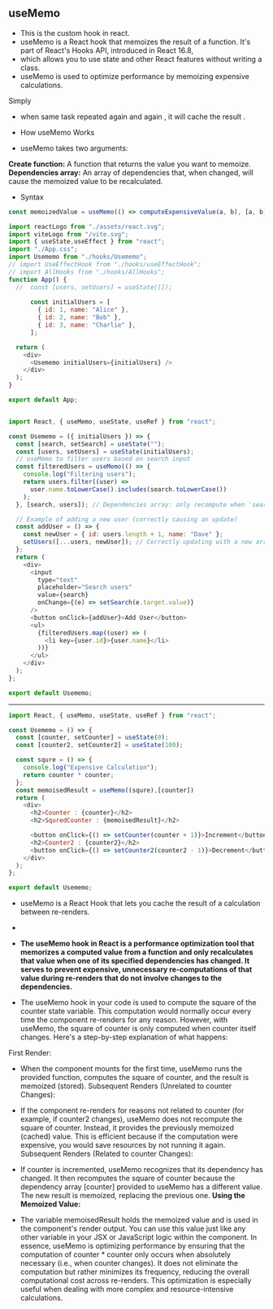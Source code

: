 ## useMemo 

- This is the custom hook in react.
- useMemo is a React hook that memoizes the result of a function. It's part of React's Hooks API, introduced in React 16.8,
- which allows you to use state and other React features without writing a class.
- useMemo is used to optimize performance by memoizing expensive calculations.

Simply

- when same task repeated again and again , it will cache the result .

- How useMemo Works
- useMemo takes two arguments:

**Create function:** A function that returns the value you want to memoize.
**Dependencies array:** An array of dependencies that, when changed, will cause the memoized value to be recalculated.


- Syntax

```js
const memoizedValue = useMemo(() => computeExpensiveValue(a, b), [a, b]);
```



```js
import reactLogo from "./assets/react.svg";
import viteLogo from "/vite.svg";
import { useState,useEffect } from "react";
import "./App.css";
import Usememo from "./hooks/Usememo";
// import UseEffectHook from "./hooks/useEffectHook";
// import AllHooks from "./hooks/AllHooks";
function App() {
  //  const [users, setUsers] = useState([]);
    
      const initialUsers = [
        { id: 1, name: "Alice" },
        { id: 2, name: "Bob" },
        { id: 3, name: "Charlie" },
      ];

  return (
    <div>
      <Usememo initialUsers={initialUsers} />
    </div>
  );
}

export default App;

```

```js

import React, { useMemo, useState, useRef } from "react";

const Usememo = ({ initialUsers }) => {
  const [search, setSearch] = useState("");
  const [users, setUsers] = useState(initialUsers);
  // useMemo to filter users based on search input
  const filteredUsers = useMemo(() => {
    console.log("Filtering users");
    return users.filter((user) =>
      user.name.toLowerCase().includes(search.toLowerCase())
    );
  }, [search, users]); // Dependencies array: only recompute when 'search' or 'users' change

  // Example of adding a new user (correctly causing an update)
  const addUser = () => {
    const newUser = { id: users.length + 1, name: "Dave" };
    setUsers([...users, newUser]); // Correctly updating with a new array reference
  };
  return (
    <div>
      <input
        type="text"
        placeholder="Search users"
        value={search}
        onChange={(e) => setSearch(e.target.value)}
      />
      <button onClick={addUser}>Add User</button>
      <ul>
        {filteredUsers.map((user) => (
          <li key={user.id}>{user.name}</li>
        ))}
      </ul>
    </div>
  );
};

export default Usememo;

```



-------------------


```js
import React, { useMemo, useState, useRef } from "react";

const Usememo = () => {
  const [counter, setCounter] = useState(0);
  const [counter2, setCounter2] = useState(100);

  const squre = () => {
    console.log("Expensive Calculation");
    return counter * counter;
  };
  const memoisedResult = useMemo((squre),[counter])
  return (
    <div>
      <h2>Counter : {counter}</h2>
      <h2>SquredCounter : {memoisedResult}</h2>

      <button onClick={() => setCounter(counter + 1)}>Increment</button>
      <h2>Counter2 : {counter2}</h2>
      <button onClick={() => setCounter2(counter2 - 1)}>Decrement</button>
    </div>
  );
};

export default Usememo;
```
- useMemo is a React Hook that lets you cache the result of a calculation between re-renders.
- 
- **The useMemo hook in React is a performance optimization tool that memorizes a computed value from a function and only recalculates that value when one of its specified dependencies has changed. It serves to prevent expensive, unnecessary re-computations of that value during re-renders that do not involve changes to the dependencies.**


- The useMemo hook in your code is used to compute the square of the counter state variable. This computation would normally occur every time the component re-renders for any reason. However, with useMemo, the square of counter is only computed when counter itself changes. Here's a step-by-step explanation of what happens:

First Render:

- When the component mounts for the first time, useMemo runs the provided function, computes the square of counter, and the result is memoized (stored).
Subsequent Renders (Unrelated to counter Changes):

- If the component re-renders for reasons not related to counter (for example, if counter2 changes), useMemo does not recompute the square of counter. Instead, it provides the previously memoized (cached) value.
This is efficient because if the computation were expensive, you would save resources by not running it again.
Subsequent Renders (Related to counter Changes):

- If counter is incremented, useMemo recognizes that its dependency has changed. It then recomputes the square of counter because the dependency array [counter] provided to useMemo has a different value.
The new result is memoized, replacing the previous one.
**Using the Memoized Value:**

- The variable memoisedResult holds the memoized value and is used in the component's render output. You can use this value just like any other variable in your JSX or JavaScript logic within the component.
In essence, useMemo is optimizing performance by ensuring that the computation of counter * counter only occurs when absolutely necessary (i.e., when counter changes). It does not eliminate the computation but rather minimizes its frequency, reducing the overall computational cost across re-renders. This optimization is especially useful when dealing with more complex and resource-intensive calculations.











